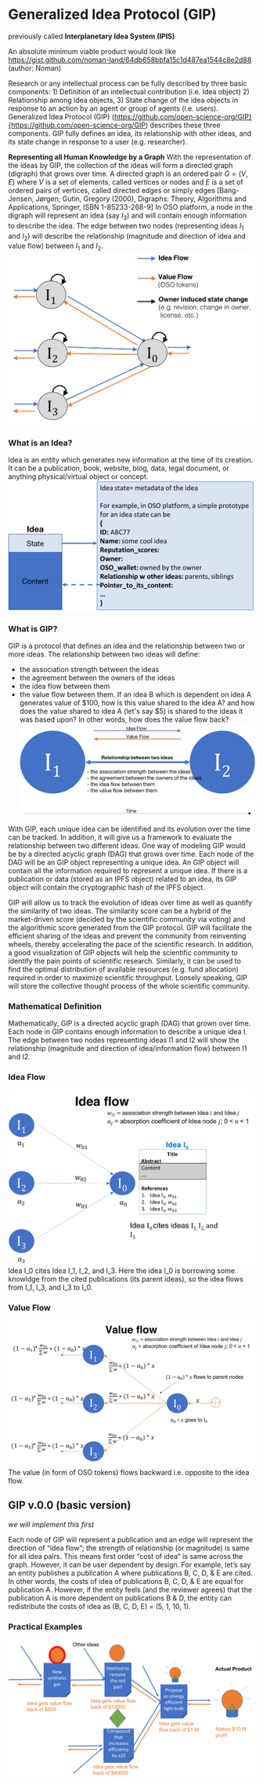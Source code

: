 # Generalized Idea Protocol (GIP) 
previously called **Interplanetary Idea System (IPIS)**

An absolute minimum viable product would look like  https://gist.github.com/noman-land/64db658bbfa15c1d487ea1544c8e2d88  (author: Noman)


Research or any intellectual process can be fully described by three basic components: 1) Definition of an intellectual contribution (i.e. Idea object) 2) Relationship among idea objects, 3) State change of the idea objects in response to an action by an agent or group of agents (i.e. users). Generalized Idea Protocol (GIP) (https://github.com/open-science-org/GIP}{https://github.com/open-science-org/GIP) describes these three components. GIP fully defines an idea, its relationship with other ideas, and its state change in response to a user (e.g. researcher). 

**Representing all Human Knowledge by a Graph**
With the representation of the ideas by GIP, the collection of the ideas will form a directed graph (digraph) that grows over time.
A directed graph is an ordered pair $G = (V, E)$ where $V$ is a set of elements, called vertices or nodes and $E$ is a set of ordered pairs of vertices, called directed edges or simply edges
[Bang-Jensen, Jørgen; Gutin, Gregory (2000), Digraphs: Theory, Algorithms and Applications, Springer, ISBN 1-85233-268-9]
In OSO platform, a node in the digraph will represent an idea (say $I_3$) and will contain enough information to describe the idea. The edge between two nodes (representing ideas $I_1$ and $I_2$) will describe the relationship (magnitude and direction of idea and value flow) between $I_1$ and $I_2$.
![Idea Graph](GIP_digraph.png)


### What is an Idea?
Idea is an entity which generates new information at the time of its creation. It can be a publication, book, website, blog, data, legal document, or anything physical/virtual object or concept.
![Idea](idea.png)

### What is GIP?
GIP is a protocol that defines an idea and the relationship between two or more ideas. The relationship between two ideas will define:
- the association strength between the ideas
- the agreement between the owners of the ideas 
- the idea flow between them
- the value flow between them. If an idea B which is dependent on idea A generates value of $100, how is this value shared to the idea A? and how does the value shared to idea A (let's say $5) is shared to the ideas it was based upon? In other words, how does the value flow back?
![Relationship Between Two Ideas](relationship_ideas.png)


With GIP, each unique idea can be identified and its evolution over the time can be tracked. In addition, it will give us a framework to evaluate the relationship between two different ideas. One way of modeling GIP would be by a directed acyclic graph (DAG) that grows over time. Each node of the DAG will be an GIP object representing a unique idea.  An GIP object will contain all the information required to represent a unique idea. If there is a publication or data (stored as an IPFS object) related to an idea, its GIP object will contain the cryptographic hash of the IPFS object. 

GIP will allow us to track the evolution of ideas over time as well as quantify the similarity of two ideas. The similarity score can be a hybrid of the market-driven score (decided by the scientific community via voting) and the algorithmic score generated from the GIP protocol. GIP will facilitate the efficient sharing of the ideas and prevent the community from reinventing wheels, thereby accelerating the pace of the scientific research. In addition, a good visualization of GIP objects will help the scientific community to identify the pain points of scientific research. Similarly, it can be used to find the optimal distribution of available resources (e.g. fund allocation) required in order to maximize scientific throughput. Loosely speaking, GIP will store the collective thought process of the whole scientific community.

### Mathematical Definition
Mathematically, GIP is a directed acyclic graph (DAG) that grown over time. Each node in GIP contains enough information to describe a unique idea I. The edge between two nodes representing ideas I1 and I2 will show the relationship (magnitude and direction of idea/information flow) between I1 and I2.

### Idea Flow
![Idea Flow](Idea_flow.png)
Idea I_0 cites Idea I_1, I_2, and I_3. Here the idea I_0 is borrowing some knowldge from the cited publications (its parent ideas), so the idea flows from I_1, I_3, and I_3 to I_0.

### Value Flow
![Value Flow](Value_flow.png)
The value (in form of OSO tokens) flows backward i.e. opposite to the idea flow.

## GIP v.0.0 (basic version)
*we will implement this first*

Each node of GIP will represent a publication and an edge will represent the direction of “idea flow”; the strength of relationship (or magnitude) is same for all idea pairs. This means first order “cost of idea” is same across the graph. However, it can be user dependent by design. For example, let’s say an entity publishes a publication A where publications B, C, D, & E are cited. In other words, the costs of idea of publications B, C, D, & E are equal for publication A. However, if the entity feels (and the reviewer agrees) that the publication A is more dependent on publications B & D, the entity can redistribute the costs of idea as (B, C, D, E) = (5, 1, 10, 1).


### Practical Examples
![Energy Efficient Light Bulb](light_bulbs.png)